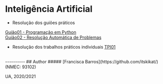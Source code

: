 # Inteligência Artificial
- Resolução dos guiões práticos

[Guião01 - Programação em Python](https://github.com/itskikat/pratica-ia/tree/main/guiao01)
<br>
[Guião02 - Resolução Automática de Problemas](https://github.com/itskikat/pratica-ia/tree/main/guiao02)

- Resolução dos trabalhos práticos individuais 
[TPI01](https://github.com/itskikat/pratica-ia/tree/main/tpi1)
<br>
----------
## Author
##### [Francisca Barros](https://github.com/itskikat/) (NMEC: 93102)

UA, 2020/2021
